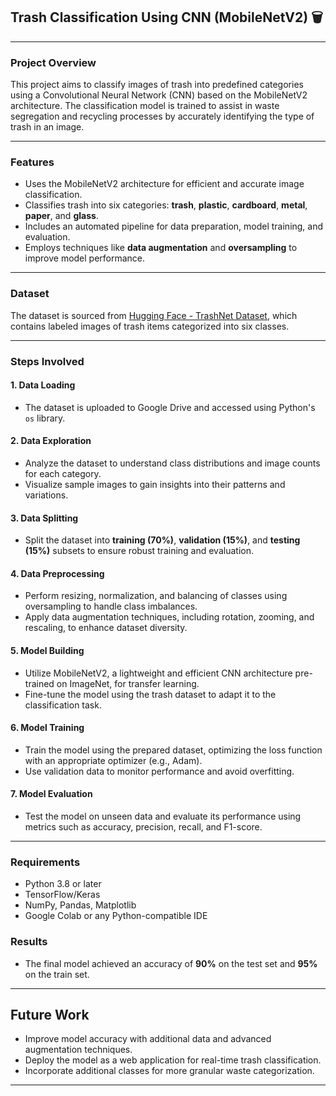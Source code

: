## **Trash Classification Using CNN (MobileNetV2)** 🗑️  

---

### **Project Overview**  
This project aims to classify images of trash into predefined categories using a Convolutional Neural Network (CNN) based on the MobileNetV2 architecture. The classification model is trained to assist in waste segregation and recycling processes by accurately identifying the type of trash in an image.

---

### **Features**  
- Uses the MobileNetV2 architecture for efficient and accurate image classification.  
- Classifies trash into six categories: **trash**, **plastic**, **cardboard**, **metal**, **paper**, and **glass**.  
- Includes an automated pipeline for data preparation, model training, and evaluation.  
- Employs techniques like **data augmentation** and **oversampling** to improve model performance.  

---

### **Dataset**  
The dataset is sourced from [Hugging Face - TrashNet Dataset](https://huggingface.co/datasets/garythung/trashnet), which contains labeled images of trash items categorized into six classes.  

---

### **Steps Involved**  

#### **1. Data Loading**  
- The dataset is uploaded to Google Drive and accessed using Python's `os` library.  

#### **2. Data Exploration**  
- Analyze the dataset to understand class distributions and image counts for each category.  
- Visualize sample images to gain insights into their patterns and variations.  

#### **3. Data Splitting**  
- Split the dataset into **training (70%)**, **validation (15%)**, and **testing (15%)** subsets to ensure robust training and evaluation.

#### **4. Data Preprocessing**  
- Perform resizing, normalization, and balancing of classes using oversampling to handle class imbalances.  
- Apply data augmentation techniques, including rotation, zooming, and rescaling, to enhance dataset diversity.  

#### **5. Model Building**  
- Utilize MobileNetV2, a lightweight and efficient CNN architecture pre-trained on ImageNet, for transfer learning.  
- Fine-tune the model using the trash dataset to adapt it to the classification task.  

#### **6. Model Training**  
- Train the model using the prepared dataset, optimizing the loss function with an appropriate optimizer (e.g., Adam).  
- Use validation data to monitor performance and avoid overfitting.  

#### **7. Model Evaluation**  
- Test the model on unseen data and evaluate its performance using metrics such as accuracy, precision, recall, and F1-score.  

---

### **Requirements**  
- Python 3.8 or later  
- TensorFlow/Keras  
- NumPy, Pandas, Matplotlib  
- Google Colab or any Python-compatible IDE  

### **Results**  
- The final model achieved an accuracy of **90%** on the test set and **95%** on the train set. 
 
---

## **Future Work**  
- Improve model accuracy with additional data and advanced augmentation techniques.  
- Deploy the model as a web application for real-time trash classification.  
- Incorporate additional classes for more granular waste categorization.  

---
